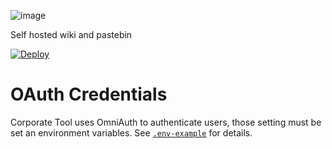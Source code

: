 ![image](https://raw.githubusercontent.com/csexton/corporate-tool/master/graphics/github-readme.png)

Self hosted wiki and pastebin

[![Deploy](https://www.herokucdn.com/deploy/button.png)](https://heroku.com/deploy)

# OAuth Credentials

Corporate Tool uses OmniAuth to authenticate users, those setting must be set an environment variables. See [`.env-example`](https://github.com/csexton/corporate-tool/blob/master/.env-example) for details.

